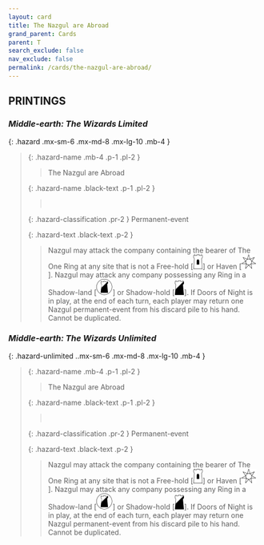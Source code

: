 ```yaml
---
layout: card
title: The Nazgul are Abroad
grand_parent: Cards
parent: T
search_exclude: false
nav_exclude: false
permalink: /cards/the-nazgul-are-abroad/
---
```


## PRINTINGS


### _Middle-earth: The Wizards Limited_

{: .hazard .mx-sm-6 .mx-md-8 .mx-lg-10 .mb-4 }
> {: .hazard-name .mb-4 .p-1 .pl-2 }
> > <div class="hazard-mp"></div>
> > <div class="card-name">The Nazgul are Abroad</div>
>
> {: .hazard-name .black-text .p-1 .pl-2 }
> > &nbsp;
>
> {: .hazard-classification .pr-2 }
> Permanent-event
>
> {: .hazard-text .black-text .p-2 }
> > Nazgul may attack the company containing the bearer of The One Ring at any site that is not a Free-hold \[![](/assets/images/free-hold.svg)] or Haven \[![](/assets/images/free-haven.svg)]. Nazgul may attack any company possessing any Ring in a Shadow-land \[![](/assets/images/shadow-land.svg)] or Shadow-hold \[![](/assets/images/shadow-hold.svg)]. If Doors of Night is in play, at the end of each turn, each player may return one Nazgul permanent-event from his discard pile to his hand. Cannot be duplicated. 
>

### _Middle-earth: The Wizards Unlimited_

{: .hazard-unlimited ..mx-sm-6 .mx-md-8 .mx-lg-10 .mb-4 }
> {: .hazard-name .mb-4 .p-1 .pl-2 }
> > <div class="hazard-mp"></div>
> > <div class="card-name">The Nazgul are Abroad</div>
>
> {: .hazard-name .black-text .p-1 .pl-2 }
> > &nbsp;
>
> {: .hazard-classification .pr-2 }
> Permanent-event
>
> {: .hazard-text .black-text .p-2 }
> > Nazgul may attack the company containing the bearer of The One Ring at any site that is not a Free-hold \[![](/assets/images/free-hold.svg)] or Haven \[![](/assets/images/free-haven.svg)]. Nazgul may attack any company possessing any Ring in a Shadow-land \[![](/assets/images/shadow-land.svg)] or Shadow-hold \[![](/assets/images/shadow-hold.svg)]. If Doors of Night is in play, at the end of each turn, each player may return one Nazgul permanent-event from his discard pile to his hand. Cannot be duplicated. 
>
